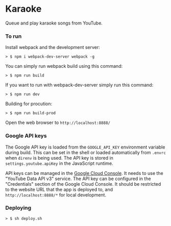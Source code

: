 # Karaoke

Queue and play karaoke songs from YouTube.


### To run

Install webpack and the development server:

```
> $ npm i webpack-dev-server webpack -g
```

You can simply run webpack build using this command: 

```
> $ npm run build
```

If you want to run with webpack-dev-server simply run this command: 

```
> $ npm run dev
```

Building for procution:

```
> $ npm run build-prod
```

Open the web browser to `http://localhost:8888/`


### Google API keys

The Google API key is loaded from the `GOOGLE_API_KEY` environment variable during build. This can be set in the shell or loaded automatically from `.envrc` when `direnv` is being used. The API key is stored in `settings.youtube.apiKey` in the JavaScript runtime.

API keys can be managed in the [Google Cloud Console](https://console.cloud.google.com/apis/dashboard). It needs to use the "YouTube Data API v3" service. The API key can be configured in the "Credentials" section of the Google Cloud Console. It should be restricted to the website URL that the app is deployed to, and `http://localhost:8888/*` for local development.

### Deploying

```
> $ sh deploy.sh
```
